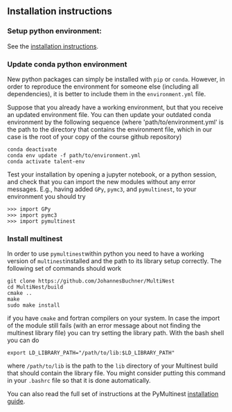 ## Installation instructions

### Setup python environment: 

See the [installation instructions](install.md).

### Update conda python environment 

New python packages can simply be installed with `pip` or `conda`. However, in order to reproduce the environment for someone else (including all dependencies), it is better to include them in the `environment.yml` file. 

Suppose that you already have a working environment, but that you receive an updated environment file. You can then update your outdated conda environment by the following sequence (where 'path/to/environment.yml' is the path to the directory that contains the environment file, which in our case is the root of your copy of the course github repository)

    conda deactivate
    conda env update -f path/to/environment.yml
    conda activate talent-env
    
Test your installation by opening a jupyter notebook, or a python session, and check that you can import the new modules without any error messages. E.g., having added `GPy`, `pymc3`, and `pymultinest`, to your environment you should try

    >>> import GPy
    >>> import pymc3
    >>> import pymultinest


### Install multinest

In order to use `pymultinest`within python you need to have a working version of `multinest`installed and the path to its library setup correctly. The following set of commands should work

    git clone https://github.com/JohannesBuchner/MultiNest
    cd MultiNest/build
    cmake ..
    make
    sudo make install
    
if you have `cmake` and fortran compilers on your system. In case the import of the module still fails (with an error message about not finding the multinest library file) you can try setting the library path. With the bash shell you can do

    export LD_LIBRARY_PATH="/path/to/lib:$LD_LIBRARY_PATH"
    
where `/path/to/lib` is the path to the `lib` directory of your Multinest build that should contain the library file. You might consider putting this command in your `.bashrc` file so that it is done automatically.


You can also read the full set of instructions at the PyMultinest [installation guide](http://johannesbuchner.github.io/PyMultiNest/install.html). 
